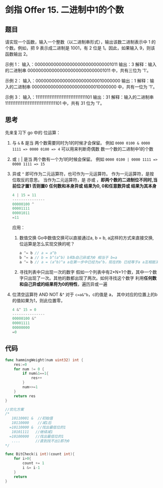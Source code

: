 # 剑指 Offer 15. 二进制中1的个数

## 题目

请实现一个函数，输入一个整数（以二进制串形式），输出该数二进制表示中 1 的个数。例如，把 9 表示成二进制是 1001，有 2 位是 1。因此，如果输入 9，则该函数输出 2。

示例 1：
输入：00000000000000000000000000001011
输出：3
解释：输入的二进制串 00000000000000000000000000001011 中，共有三位为 '1'。

示例 2：
输入：00000000000000000000000010000000
输出：1
解释：输入的二进制串 00000000000000000000000010000000 中，共有一位为 '1'。

示例 3：
输入：11111111111111111111111111111101
输出：31
解释：输入的二进制串 11111111111111111111111111111101 中，共有 31 位为 '1'。

## 思考

先来复习下 go 中的 位运算：

1. 与 `&`
& 是当 两个数需要同时为1的时候才会保留。 例如 `0000 0100 & 0000 1111 => 0000 0100 => 4`
可以用来判断奇偶数
数一个数的二进制中1的个数
2. 或 `|`
| 是当 两个数有一个为1的时候会保留。 例如 `0000 0100 | 0000 1111 => 0000 1111 => 15`
3. 异或 `^`
即可作为二元运算符，也可作为一元运算符。
作为一元运算符，是按位取反的意思。
当作为二元运算符，是 亦或 ，**即两个数的二进制位不同时,当前位才置1 否则置0**
**任何数和本身异或 结果为0, 0和任意数异或 结果为其本身**

    ```go
    4 | 15 = 11
    ---------------
    00000100 ^
    00001111
    00001011
    =11
    ```

    应用：
    1. 数值交换
    Go中数值交换可以直接通过a, b = b, a这样的方式来直接交换,位运算是怎么实现交换的呢？

        ```go
        a ^= b // a = a^b
        b ^= a // b = b^(a^b) b和b自己异或为0 相当于 b=a
        a ^= b // a = (a^b)^a a在第一步中已经为a^b，现在的b 已经等于a a互相抵消 完成了值的交换
        ```

    2. 寻找列表中只出现一次的数字
    假如一个列表中有2*N+1个数，其中一个数字只出现了一次。其他的数都出现了两次。如何寻找这个数字
    利用**任何数和自己异或的结果将为0的特性**，遍历异或一遍
4. 位清空运算符 AND NOT &^
对于 `c=a&^b`，c的值是 a， 其中对应的位置上的b的值如果为1，则此位置零，

    ```go
    4 &^ 15 = 0
    ---------------
    00000100 &^
    00001111
    00000000
    =0
    ```

## 代码

```go
func hammingWeight(num uint32) int {
	res:=0
	for num != 0 {
		if num&1==1{
			res++
		}
		num>>=1
	}
	return res
}

//优化方案
/*
   10110001 &  //初始值
   10110000    //减1后
  =10110000 &  //找出最低位的1
   10101111   //继续减1
  =10100000   //找出最低位的1
   ....       //直到找不出1即为0
*/

func BitCheck(i int)(count int){
	for i>0{
		count += 1
		i &= i-1
	}
	return
}

```
